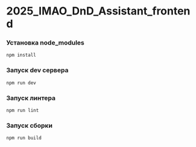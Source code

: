# 2025_IMAO_DnD_Assistant_frontend

### Установка node_modules

```
npm install
```

### Запуск dev сервера

```
npm run dev
```

### Запуск линтера

```
npm run lint
```

### Запуск сборки

```
npm run build
```
